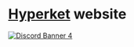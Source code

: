 # [Hyperket](https://hyperket.com) website
[![Discord Banner 4](https://discordapp.com/api/guilds/762175036769435668/widget.png?style=shield)](https://discord.gg/X9MhEGr)
